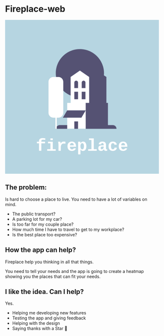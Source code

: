 # Fireplace-web

![](src/assets/logo.png)

## The problem:
  
Is hard to choose a place to live. You need to have a lot of variables on mind.
- The public transport?
- A parking lot for my car?
- Is too far for my couple place?
- How much time I have to travel to get to my workplace?
- Is the best place too expensive?

## How the app can help?

Fireplace help you thinking in all that things.

You need to tell your needs and the app is going to create a heatmap showing you the places that can fit your needs.

## I like the idea. Can I help?

Yes. 
- Helping me developing new features
- Testing the app and giving feedback
- Helping with the design
- Saying thanks with a Star :grimacing:
